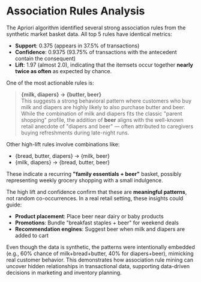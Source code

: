 # Association Rules Analysis

The Apriori algorithm identified several strong association rules from the synthetic market basket data. All top 5 rules have identical metrics:
- **Support**: 0.375 (appears in 37.5% of transactions)
- **Confidence**: 0.9375 (93.75% of transactions with the antecedent contain the consequent)
- **Lift**: 1.97 (almost 2.0), indicating that the itemsets occur together **nearly twice as often** as expected by chance.

One of the most actionable rules is:
> **{milk, diapers} → {butter, beer}**  
This suggests a strong behavioral pattern where customers who buy milk and diapers are highly likely to also purchase butter and beer. While the combination of milk and diapers fits the classic "parent shopping" profile, the addition of **beer** aligns with the well-known retail anecdote of "diapers and beer" — often attributed to caregivers buying refreshments during late-night runs.

Other high-lift rules involve combinations like:
- {bread, butter, diapers} → {milk, beer}
- {milk, diapers} → {bread, butter, beer}

These indicate a recurring **"family essentials + beer"** basket, possibly representing weekly grocery shopping with a small indulgence.

The high lift and confidence confirm that these are **meaningful patterns**, not random co-occurrences. In a real retail setting, these insights could guide:
- **Product placement**: Place beer near dairy or baby products
- **Promotions**: Bundle "breakfast staples + beer" for weekend deals
- **Recommendation engines**: Suggest beer when milk and diapers are added to cart

Even though the data is synthetic, the patterns were intentionally embedded (e.g., 60% chance of milk+bread+butter, 40% for diapers+beer), mimicking real customer behavior. This demonstrates how association rule mining can uncover hidden relationships in transactional data, supporting data-driven decisions in marketing and inventory planning.